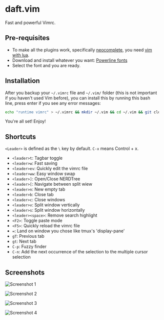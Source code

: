 daft.vim
========
Fast and powerful Vimrc.

## Pre-requisites

* To make all the plugins work, specifically [neocomplete](https://github.com/Shougo/neocomplete.vim), you need [vim with lua](https://github.com/Shougo/neocomplete.vim#requirements).
* Download and install whatever you want: [Powerline fonts](https://github.com/powerline/fonts)
* Select the font and you are ready.

## Installation

After you backup your `~/.vimrc` file and `~/.vim/` folder (this is not important if you haven't used Vim before), you can install this by running this bash line, press enter if you see any error messages:

```bash
echo "runtime vimrc" > ~/.vimrc && mkdir ~/.vim && cd ~/.vim && git clone https://github.com/ergenekonyigit/daft.vim.git . && git clone https://github.com/junegunn/vim-plug.git ~/.vim/bundle/vim-plug && vim +PlugInstall
```

You're all set! Enjoy!

## Shortcuts

`<Leader>` is defined as the `\` key by default. `C-x` means Control + x.

* `<leader>t`: Tagbar toggle
* `<leader>w`: Fast saving
* `<leader>ev`: Quickly edit the vimrc file
* `<leader>ww`: Easy window swap
* `<leader>]`: Open/Close NERDTree
* `<leader>[`: Navigate between split wiew
* `<leader>n`: New empty tab
* `<leader>b`: Close tab
* `<leader>c`: Close windows
* `<leader>v`: Split window vertically
* `<leader>s`: Split window horizontally
* `<leader><space>`: Remove search highlight
* `<F2>`: Toggle paste mode
* `<F5>`: Quickly reload the vimrc file
* `=`: Land on window you chose like tmux's 'display-pane'
* `gT`: Previous tab 
* `gt`: Next tab
* `C-p`: Fuzzy finder
* `C-n`: Add the next occurrence of the selection to the multiple cursor selection	

## Screenshots

![Screenshot 1](http://i.imgur.com/le3jNAl.png)

![Screenshot 2](http://i.imgur.com/6VJB7Du.png)

![Screenshot 3](http://i.imgur.com/QkRjTil.png)

![Screenshot 4](http://i.imgur.com/ox5WeBT.png)




